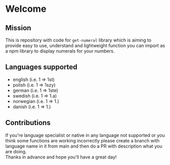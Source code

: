 # Welcome

## Mission

This is repository with code for `get-numeral` library which is aiming to provide easy to use, understand and lightweight function you can import as a npm library to display numerals for your numbers.

## Languages supported

- english (i.e. 1 => 1st)
- polish (i.e. 1 => 1szy)
- german (i.e. 1 => 1ste)
- swedish (i.e. 1 => 1.a)
- norwegian (i.e. 1 => 1.)
- danish (i.e. 1 => 1.)

## Contributions

If you're language specialist or native in any language not supported or you think some functions are working incorrectly please create a branch with language name in it from main and then do a PR with description what you are doing.  
Thanks in advance and hope you'll have a great day!
